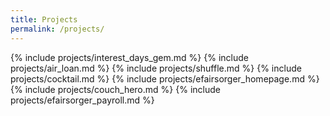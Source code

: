 ```yaml
---
title: Projects
permalink: /projects/
---
```


{% include projects/interest_days_gem.md %}
{% include projects/air_loan.md %}
{% include projects/shuffle.md %}
{% include projects/cocktail.md %}
{% include projects/efairsorger_homepage.md %}
{% include projects/couch_hero.md %}
{% include projects/efairsorger_payroll.md %}
